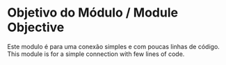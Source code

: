 # Objetivo do Módulo / Module Objective
Este modulo é para uma conexão simples e com poucas linhas de código.   
This module is for a simple connection with few lines of code.
